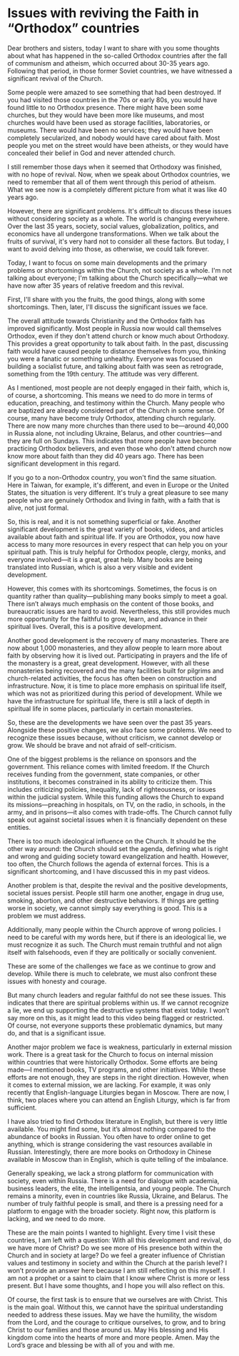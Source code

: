 # Issues with reviving the Faith in “Orthodox” countries

Dear brothers and sisters, today I want to share with you some thoughts about what has happened in the so-called Orthodox countries after the fall of communism and atheism, which occurred about 30-35 years ago. Following that period, in those former Soviet countries, we have witnessed a significant revival of the Church.

Some people were amazed to see something that had been destroyed. If you had visited those countries in the 70s or early 80s, you would have found little to no Orthodox presence. There might have been some churches, but they would have been more like museums, and most churches would have been used as storage facilities, laboratories, or museums. There would have been no services; they would have been completely secularized, and nobody would have cared about faith. Most people you met on the street would have been atheists, or they would have concealed their belief in God and never attended church.

I still remember those days when it seemed that Orthodoxy was finished, with no hope of revival. Now, when we speak about Orthodox countries, we need to remember that all of them went through this period of atheism. What we see now is a completely different picture from what it was like 40 years ago.

However, there are significant problems. It's difficult to discuss these issues without considering society as a whole. The world is changing everywhere. Over the last 35 years, society, social values, globalization, politics, and economics have all undergone transformations. When we talk about the fruits of survival, it's very hard not to consider all these factors. But today, I want to avoid delving into those, as otherwise, we could talk forever.

Today, I want to focus on some main developments and the primary problems or shortcomings within the Church, not society as a whole. I'm not talking about everyone; I'm talking about the Church specifically—what we have now after 35 years of relative freedom and this revival.

First, I'll share with you the fruits, the good things, along with some shortcomings. Then, later, I'll discuss the significant issues we face.

The overall attitude towards Christianity and the Orthodox faith has improved significantly. Most people in Russia now would call themselves Orthodox, even if they don't attend church or know much about Orthodoxy. This provides a great opportunity to talk about faith. In the past, discussing faith would have caused people to distance themselves from you, thinking you were a fanatic or something unhealthy. Everyone was focused on building a socialist future, and talking about faith was seen as retrograde, something from the 19th century. The attitude was very different.

As I mentioned, most people are not deeply engaged in their faith, which is, of course, a shortcoming. This means we need to do more in terms of education, preaching, and testimony within the Church. Many people who are baptized are already considered part of the Church in some sense. Of course, many have become truly Orthodox, attending church regularly. There are now many more churches than there used to be—around 40,000 in Russia alone, not including Ukraine, Belarus, and other countries—and they are full on Sundays. This indicates that more people have become practicing Orthodox believers, and even those who don't attend church now know more about faith than they did 40 years ago. There has been significant development in this regard.

If you go to a non-Orthodox country, you won't find the same situation. Here in Taiwan, for example, it's different, and even in Europe or the United States, the situation is very different. It's truly a great pleasure to see many people who are genuinely Orthodox and living in faith, with a faith that is alive, not just formal.

So, this is real, and it is not something superficial or fake. Another significant development is the great variety of books, videos, and articles available about faith and spiritual life. If you are Orthodox, you now have access to many more resources in every respect that can help you on your spiritual path. This is truly helpful for Orthodox people, clergy, monks, and everyone involved—it is a great, great help. Many books are being translated into Russian, which is also a very visible and evident development.

However, this comes with its shortcomings. Sometimes, the focus is on quantity rather than quality—publishing many books simply to meet a goal. There isn’t always much emphasis on the content of those books, and bureaucratic issues are hard to avoid. Nevertheless, this still provides much more opportunity for the faithful to grow, learn, and advance in their spiritual lives. Overall, this is a positive development.

Another good development is the recovery of many monasteries. There are now about 1,000 monasteries, and they allow people to learn more about faith by observing how it is lived out. Participating in prayers and the life of the monastery is a great, great development. However, with all these monasteries being recovered and the many facilities built for pilgrims and church-related activities, the focus has often been on construction and infrastructure. Now, it is time to place more emphasis on spiritual life itself, which was not as prioritized during this period of development. While we have the infrastructure for spiritual life, there is still a lack of depth in spiritual life in some places, particularly in certain monasteries.

So, these are the developments we have seen over the past 35 years. Alongside these positive changes, we also face some problems. We need to recognize these issues because, without criticism, we cannot develop or grow. We should be brave and not afraid of self-criticism.

One of the biggest problems is the reliance on sponsors and the government. This reliance comes with limited freedom. If the Church receives funding from the government, state companies, or other institutions, it becomes constrained in its ability to criticize them. This includes criticizing policies, inequality, lack of righteousness, or issues within the judicial system. While this funding allows the Church to expand its missions—preaching in hospitals, on TV, on the radio, in schools, in the army, and in prisons—it also comes with trade-offs. The Church cannot fully speak out against societal issues when it is financially dependent on these entities.

There is too much ideological influence on the Church. It should be the other way around: the Church should set the agenda, defining what is right and wrong and guiding society toward evangelization and health. However, too often, the Church follows the agenda of external forces. This is a significant shortcoming, and I have discussed this in my past videos.

Another problem is that, despite the revival and the positive developments, societal issues persist. People still harm one another, engage in drug use, smoking, abortion, and other destructive behaviors. If things are getting worse in society, we cannot simply say everything is good. This is a problem we must address.

Additionally, many people within the Church approve of wrong policies. I need to be careful with my words here, but if there is an ideological lie, we must recognize it as such. The Church must remain truthful and not align itself with falsehoods, even if they are politically or socially convenient.

These are some of the challenges we face as we continue to grow and develop. While there is much to celebrate, we must also confront these issues with honesty and courage.

But many church leaders and regular faithful do not see these issues. This indicates that there are spiritual problems within us. If we cannot recognize a lie, we end up supporting the destructive systems that exist today. I won’t say more on this, as it might lead to this video being flagged or restricted. Of course, not everyone supports these problematic dynamics, but many do, and that is a significant issue.

Another major problem we face is weakness, particularly in external mission work. There is a great task for the Church to focus on internal mission within countries that were historically Orthodox. Some efforts are being made—I mentioned books, TV programs, and other initiatives. While these efforts are not enough, they are steps in the right direction. However, when it comes to external mission, we are lacking. For example, it was only recently that English-language Liturgies began in Moscow. There are now, I think, two places where you can attend an English Liturgy, which is far from sufficient.

I have also tried to find Orthodox literature in English, but there is very little available. You might find some, but it’s almost nothing compared to the abundance of books in Russian. You often have to order online to get anything, which is strange considering the vast resources available in Russian. Interestingly, there are more books on Orthodoxy in Chinese available in Moscow than in English, which is quite telling of the imbalance.

Generally speaking, we lack a strong platform for communication with society, even within Russia. There is a need for dialogue with academia, business leaders, the elite, the intelligentsia, and young people. The Church remains a minority, even in countries like Russia, Ukraine, and Belarus. The number of truly faithful people is small, and there is a pressing need for a platform to engage with the broader society. Right now, this platform is lacking, and we need to do more.

These are the main points I wanted to highlight. Every time I visit these countries, I am left with a question: With all this development and revival, do we have more of Christ? Do we see more of His presence both within the Church and in society at large? Do we feel a greater influence of Christian values and testimony in society and within the Church at the parish level? I won’t provide an answer here because I am still reflecting on this myself. I am not a prophet or a saint to claim that I know where Christ is more or less present. But I have some thoughts, and I hope you will also reflect on this.

Of course, the first task is to ensure that we ourselves are with Christ. This is the main goal. Without this, we cannot have the spiritual understanding needed to address these issues. May we have the humility, the wisdom from the Lord, and the courage to critique ourselves, to grow, and to bring Christ to our families and those around us. May His blessing and His kingdom come into the hearts of more and more people. Amen. May the Lord’s grace and blessing be with all of you and with me.

